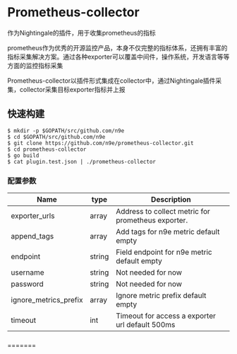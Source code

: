 # Prometheus-collector
作为Nightingale的插件，用于收集prometheus的指标

prometheus作为优秀的开源监控产品，本身不仅完整的指标体系，还拥有丰富的指标采集解决方案。通过各种exporter可以覆盖中间件，操作系统，开发语言等等方面的监控指标采集

Prometheus-collector以插件形式集成在collector中，通过Nightingale插件采集，collector采集目标exporter指标并上报

## 快速构建 

    $ mkdir -p $GOPATH/src/github.com/n9e
    $ cd $GOPATH/src/github.com/n9e
    $ git clone https://github.com/n9e/prometheus-collector.git
    $ cd prometheus-collector
    $ go build
    $ cat plugin.test.json | ./prometheus-collector 


 ### 配置参数
 Name                             |  type     | Description
 ---------------------------------|-----------|--------------------------------------------------------------------------------------------------
 exporter_urls                    | array     | Address to collect metric for prometheus exporter.
 append_tags                      | array     | Add tags for n9e metric default empty
 endpoint                         | string    | Field endpoint for n9e metric default empty
 username                         | string    | Not needed for now
 password                         | string    | Not needed for now
 ignore_metrics_prefix            | array     | Ignore metric prefix default empty
 timeout                          | int       | Timeout for access a exporter url default 500ms
 ###
=======
 
 ###
